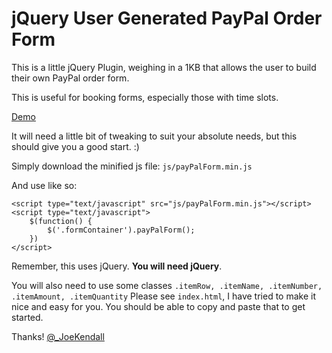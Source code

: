 jQuery User Generated PayPal Order Form
======

This is a little jQuery Plugin, weighing in a 1KB that allows the user to build their own PayPal order form. 

This is useful for booking forms, especially those with time slots.

[Demo](http://jsfiddle.net/joekendall/EWnLZ/)

It will need a little bit of tweaking to suit your absolute needs, but this should give you a good start. :)

Simply download the minified js file: ``js/payPalForm.min.js``

And use like so:

	<script type="text/javascript" src="js/payPalForm.min.js"></script>
	<script type="text/javascript">
		$(function() {
			$('.formContainer').payPalForm();
		})
	</script>

Remember, this uses jQuery. **You will need jQuery**.

You will also need to use some classes ``.itemRow, .itemName, .itemNumber, .itemAmount, .itemQuantity``
Please see ``index.html``, I have tried to make it nice and easy for you. You should be able to copy and paste that to get started. 

Thanks!
[@_JoeKendall](http://twitter.com/_JoeKendall)
